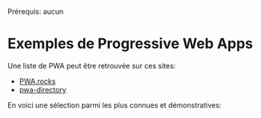 <span class="requirements">Prérequis: aucun</span>

Exemples de Progressive Web Apps
================================

Une liste de PWA peut être retrouvée sur ces sites:
- <a target="_blank" href="http://pwa.rocks">PWA.rocks</a>
- <a target="_blank" href="https://pwa-directory.appspot.com">pwa-directory</a>

En voici une sélection parmi les plus connues et démonstratives:


